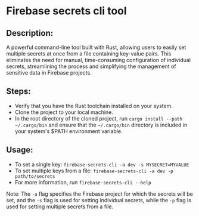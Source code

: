 # Firebase secrets cli tool 


## Description:

A powerful command-line tool built with Rust, allowing users to easily set multiple secrets at once from a file containing key-value pairs. This eliminates the need for manual, time-consuming configuration of individual secrets, streamlining the process and simplifying the management of sensitive data in Firebase projects.

## Steps: 

- Verify that you have the Rust toolchain installed on your system.
- Clone the project to your local machine.
- In the root directory of the cloned project, run `cargo install --path ~/.cargo/bin` and ensure that the `~/.cargo/bin` directory is included in your system's $PATH environment variable.

## Usage:
- To set a single key: `firebase-secrets-cli -a dev -s MYSECRET=MYVALUE`
- To set multiple keys from a file: `firebase-secrets-cli -a dev -p path/to/secrets`
- For more information, run `firebase-secrets-cli --help`

Note: The `-a` flag specifies the Firebase project for which the secrets will be set, and the `-s` flag is used for setting individual secrets, while the `-p` flag is used for setting multiple secrets from a file.